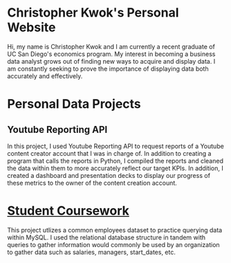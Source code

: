 # Christopher Kwok's Personal Website 

Hi, my name is Christopher Kwok and I am currently a recent graduate of UC San Diego's economics program. My interest in becoming a business data analyst grows out of finding new ways to acquire and display data. I am constantly seeking to prove the importance of displaying data both accurately and effectively.

# Personal Data Projects 

## Youtube Reporting API 

In this project, I used Youtube Reporting API to request reports of a Youtube content creator account that I was in charge of. In addition to creating a program that calls the reports in Python, I compiled the reports and cleaned the data within them to more accurately reflect our target KPIs. In addition, I created a dashboard and presentation decks to display our progress of these metrics to the owner of the content creation account. 

# [Student Coursework](https://github.com/christopherkwok/SQL_coursework) 

This project utlizes a common employees dataset to practice querying data within MySQL. I used the relational database structure in tandem with queries to gather information would commonly be used by an organization to gather data such as salaries, managers, start_dates, etc.  
